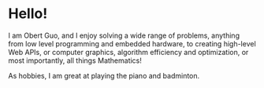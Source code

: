 # Hello!
I am Obert Guo, and I enjoy solving a wide range of problems, anything from low level programming and embedded hardware, to creating high-level Web APIs, or computer graphics, algorithm efficiency and optimization, or most importantly, all things Mathematics!

As hobbies, I am great at playing the piano and badminton.
